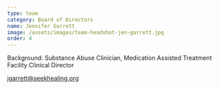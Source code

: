 ```yaml
---
type: team
category: Board of Directors
name: Jennifer Garrett
image: /assets/images/team-headshot-jen-garrett.jpg
order: 4
---
```


Background: Substance Abuse Clinician, Medication Assisted Treatment Facility Clinical Director

<jgarrett@seekhealing.org>